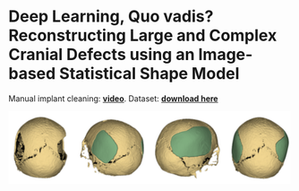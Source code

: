 # Deep Learning, Quo vadis? Reconstructing Large and Complex Cranial Defects using an Image-based Statistical Shape Model


Manual implant cleaning: [**video**](https://figshare.com/articles/dataset/Reconstruction_of_Large_and_Complex_Cranial_Defects/19328816/3?file=34326815).
Dataset: [**download here**](https://autoimplant2021.grand-challenge.org/)

![skull-with-two-defects](https://github.com/Jianningli/ssm/blob/main/assets/skull-with-two-defects.png)
